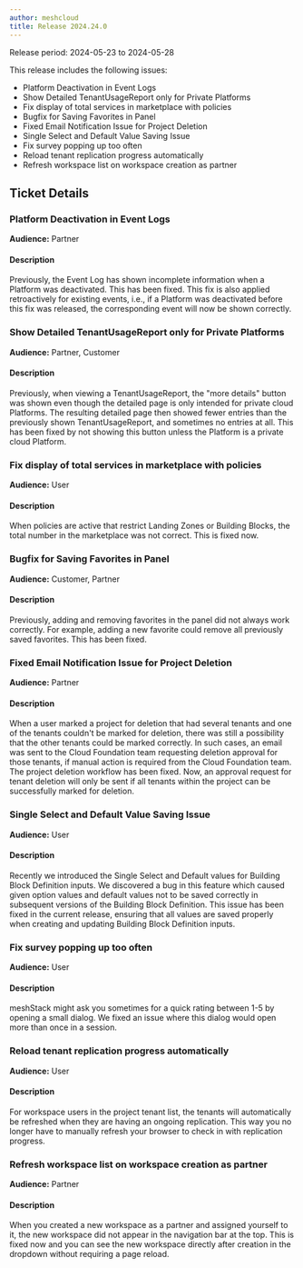 ```yaml
---
author: meshcloud
title: Release 2024.24.0
---
```


Release period: 2024-05-23 to 2024-05-28

This release includes the following issues:
* Platform Deactivation in Event Logs
* Show Detailed TenantUsageReport only for Private Platforms
* Fix display of total services in marketplace with policies
* Bugfix for Saving Favorites in Panel
* Fixed Email Notification Issue for Project Deletion
* Single Select and Default Value Saving Issue
* Fix survey popping up too often
* Reload tenant replication progress automatically
* Refresh workspace list on workspace creation as partner
<!--truncate-->

## Ticket Details
### Platform Deactivation in Event Logs
**Audience:** Partner


#### Description
Previously, the Event Log has shown incomplete information when a Platform
was deactivated. This has been fixed. This fix is also applied retroactively
for existing events, i.e., if a Platform was deactivated before this fix was
released, the corresponding event will now be shown correctly.

### Show Detailed TenantUsageReport only for Private Platforms
**Audience:** Partner, Customer


#### Description
Previously, when viewing a TenantUsageReport, the "more details" button was
shown even though the detailed page is only intended for private cloud
Platforms. The resulting detailed page then showed fewer entries than the
previously shown TenantUsageReport, and sometimes no entries at all.
This has been fixed by not showing this button unless the Platform is a
private cloud Platform.

### Fix display of total services in marketplace with policies
**Audience:** User


#### Description
When policies are active that restrict Landing Zones or Building Blocks, the total number
in the marketplace was not correct. This is fixed now.

### Bugfix for Saving Favorites in Panel
**Audience:** Customer, Partner


#### Description
Previously, adding and removing favorites in the panel did not always work
correctly. For example, adding a new favorite could remove all previously
saved favorites. This has been fixed.

### Fixed Email Notification Issue for Project Deletion
**Audience:** Partner


#### Description
When a user marked a project for deletion that had several tenants and one of the tenants couldn't be marked for deletion, there was still a possibility that the other tenants could be marked correctly. In such cases, an email was sent to the Cloud Foundation team requesting deletion approval for those tenants, if manual action is required from the Cloud Foundation team. The project deletion workflow has been fixed. Now, an approval request for tenant deletion will only be sent if all tenants within the project can be successfully marked for deletion.

### Single Select and Default Value Saving Issue
**Audience:** User


#### Description
Recently we introduced the Single Select and Default values for Building Block Definition inputs.
We discovered a bug in this feature which caused given option values and default values not to be saved 
correctly in subsequent versions of the Building Block Definition. This issue has been fixed in the current release, 
ensuring that all values are saved properly when creating and updating Building Block Definition inputs.

### Fix survey popping up too often
**Audience:** User


#### Description
meshStack might ask you sometimes for a quick rating between 1-5 by opening a small dialog. We fixed an issue where
this dialog would open more than once in a session.

### Reload tenant replication progress automatically
**Audience:** User


#### Description
For workspace users in the project tenant list, the tenants will automatically be refreshed when they are having
an ongoing replication. This way you no longer have to manually refresh your browser to check in with replication
progress.

### Refresh workspace list on workspace creation as partner
**Audience:** Partner


#### Description
When you created a new workspace as a partner and assigned yourself to it, the new workspace
did not appear in the navigation bar at the top. This is fixed now and you can see the
new workspace directly after creation in the dropdown without requiring a page reload.

